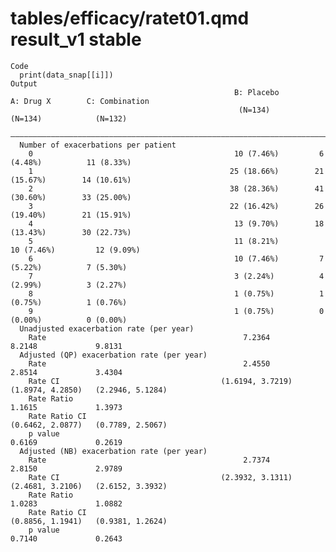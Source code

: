 # tables/efficacy/ratet01.qmd result_v1 stable

    Code
      print(data_snap[[i]])
    Output
                                                      B: Placebo         A: Drug X        C: Combination 
                                                       (N=134)            (N=134)            (N=132)     
      ———————————————————————————————————————————————————————————————————————————————————————————————————
      Number of exacerbations per patient                                                                
        0                                             10 (7.46%)         6 (4.48%)          11 (8.33%)   
        1                                            25 (18.66%)        21 (15.67%)        14 (10.61%)   
        2                                            38 (28.36%)        41 (30.60%)        33 (25.00%)   
        3                                            22 (16.42%)        26 (19.40%)        21 (15.91%)   
        4                                             13 (9.70%)        18 (13.43%)        30 (22.73%)   
        5                                             11 (8.21%)         10 (7.46%)         12 (9.09%)   
        6                                             10 (7.46%)         7 (5.22%)          7 (5.30%)    
        7                                             3 (2.24%)          4 (2.99%)          3 (2.27%)    
        8                                             1 (0.75%)          1 (0.75%)          1 (0.76%)    
        9                                             1 (0.75%)          0 (0.00%)          0 (0.00%)    
      Unadjusted exacerbation rate (per year)                                                            
        Rate                                            7.2364             8.2148             9.8131     
      Adjusted (QP) exacerbation rate (per year)                                                         
        Rate                                            2.4550             2.8514             3.4304     
        Rate CI                                    (1.6194, 3.7219)   (1.8974, 4.2850)   (2.2946, 5.1284)
        Rate Ratio                                                         1.1615             1.3973     
        Rate Ratio CI                                                 (0.6462, 2.0877)   (0.7789, 2.5067)
        p value                                                            0.6169             0.2619     
      Adjusted (NB) exacerbation rate (per year)                                                         
        Rate                                            2.7374             2.8150             2.9789     
        Rate CI                                    (2.3932, 3.1311)   (2.4681, 3.2106)   (2.6152, 3.3932)
        Rate Ratio                                                         1.0283             1.0882     
        Rate Ratio CI                                                 (0.8856, 1.1941)   (0.9381, 1.2624)
        p value                                                            0.7140             0.2643     

